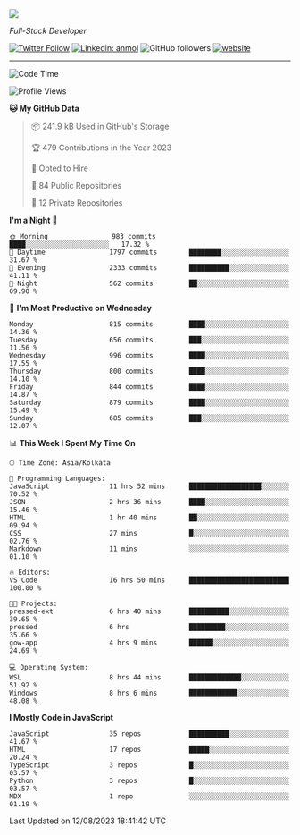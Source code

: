 <img src="https://readme-typing-svg.herokuapp.com?lines=HI%2C+I'm+Tonal+Mathew;I'm+a+Full+Stack+Developer">

<!-- START:readme-typing -->
<!-- END:readme-typing -->

<p><em>Full-Stack Developer</em></p>

[![Twitter Follow](https://img.shields.io/twitter/follow/tonalmathew?style=flat)](https://twitter.com/intent/follow?screen_name=tonalmathew)
[![Linkedin: anmol](https://img.shields.io/badge/tonal-mathew?style=flat-square&logo=Linkedin&logoColor=white&link=https://www.linkedin.com/in/tonal-mathew/)](https://www.linkedin.com/in/tonal-mathew/)
![GitHub followers](https://img.shields.io/github/followers/tonalmathew?label=Follow&style=social)
[![website](https://img.shields.io/badge/Website-46a2f1.svg?&style=flat-square&logo=Google-Chrome&logoColor=white&link=http://tonalmathew.github.io/)](http://tonalmathew.github.io/)

---
<!--START_SECTION:waka-->
![Code Time](http://img.shields.io/badge/Code%20Time-1%2C143%20hrs%2014%20mins-blue)

![Profile Views](http://img.shields.io/badge/Profile%20Views-2-blue)

**🐱 My GitHub Data** 

> 📦 241.9 kB Used in GitHub's Storage 
 > 
> 🏆 479 Contributions in the Year 2023
 > 
> 💼 Opted to Hire
 > 
> 📜 84 Public Repositories 
 > 
> 🔑 12 Private Repositories 
 > 
**I'm a Night 🦉** 

```text
🌞 Morning                983 commits         ████░░░░░░░░░░░░░░░░░░░░░   17.32 % 
🌆 Daytime                1797 commits        ████████░░░░░░░░░░░░░░░░░   31.67 % 
🌃 Evening                2333 commits        ██████████░░░░░░░░░░░░░░░   41.11 % 
🌙 Night                  562 commits         ██░░░░░░░░░░░░░░░░░░░░░░░   09.90 % 
```
📅 **I'm Most Productive on Wednesday** 

```text
Monday                   815 commits         ████░░░░░░░░░░░░░░░░░░░░░   14.36 % 
Tuesday                  656 commits         ███░░░░░░░░░░░░░░░░░░░░░░   11.56 % 
Wednesday                996 commits         ████░░░░░░░░░░░░░░░░░░░░░   17.55 % 
Thursday                 800 commits         ████░░░░░░░░░░░░░░░░░░░░░   14.10 % 
Friday                   844 commits         ████░░░░░░░░░░░░░░░░░░░░░   14.87 % 
Saturday                 879 commits         ████░░░░░░░░░░░░░░░░░░░░░   15.49 % 
Sunday                   685 commits         ███░░░░░░░░░░░░░░░░░░░░░░   12.07 % 
```


📊 **This Week I Spent My Time On** 

```text
🕑︎ Time Zone: Asia/Kolkata

💬 Programming Languages: 
JavaScript               11 hrs 52 mins      ██████████████████░░░░░░░   70.52 % 
JSON                     2 hrs 36 mins       ████░░░░░░░░░░░░░░░░░░░░░   15.46 % 
HTML                     1 hr 40 mins        ██░░░░░░░░░░░░░░░░░░░░░░░   09.94 % 
CSS                      27 mins             █░░░░░░░░░░░░░░░░░░░░░░░░   02.76 % 
Markdown                 11 mins             ░░░░░░░░░░░░░░░░░░░░░░░░░   01.10 % 

🔥 Editors: 
VS Code                  16 hrs 50 mins      █████████████████████████   100.00 % 

🐱‍💻 Projects: 
pressed-ext              6 hrs 40 mins       ██████████░░░░░░░░░░░░░░░   39.65 % 
pressed                  6 hrs               █████████░░░░░░░░░░░░░░░░   35.66 % 
gow-app                  4 hrs 9 mins        ██████░░░░░░░░░░░░░░░░░░░   24.69 % 

💻 Operating System: 
WSL                      8 hrs 44 mins       █████████████░░░░░░░░░░░░   51.92 % 
Windows                  8 hrs 6 mins        ████████████░░░░░░░░░░░░░   48.08 % 
```

**I Mostly Code in JavaScript** 

```text
JavaScript               35 repos            ██████████░░░░░░░░░░░░░░░   41.67 % 
HTML                     17 repos            █████░░░░░░░░░░░░░░░░░░░░   20.24 % 
TypeScript               3 repos             █░░░░░░░░░░░░░░░░░░░░░░░░   03.57 % 
Python                   3 repos             █░░░░░░░░░░░░░░░░░░░░░░░░   03.57 % 
MDX                      1 repo              ░░░░░░░░░░░░░░░░░░░░░░░░░   01.19 % 
```




 Last Updated on 12/08/2023 18:41:42 UTC
<!--END_SECTION:waka-->
